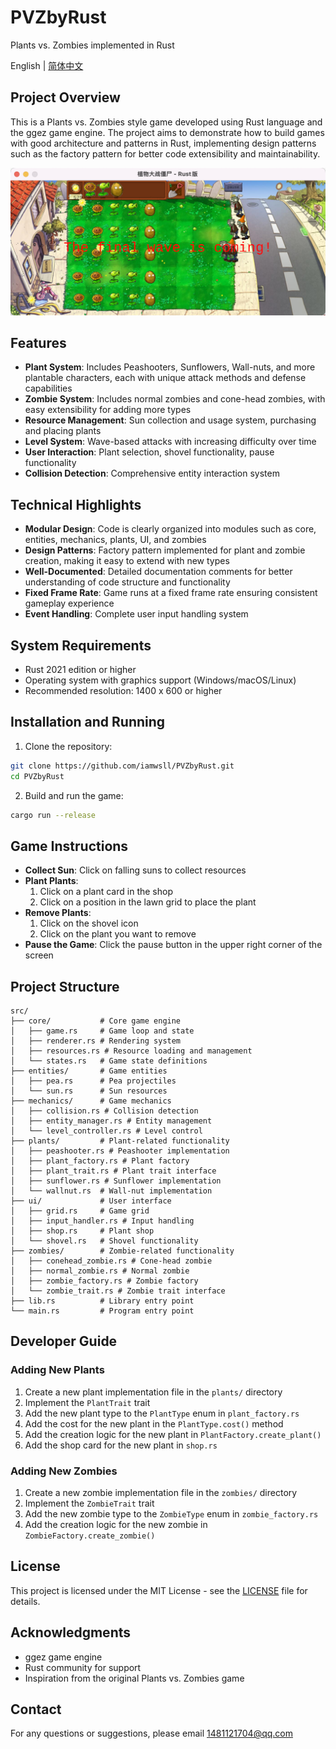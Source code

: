 # PVZbyRust

Plants vs. Zombies implemented in Rust

English | [简体中文](README.md)

## Project Overview

This is a Plants vs. Zombies style game developed using Rust language and the ggez game engine. The project aims to demonstrate how to build games with good architecture and patterns in Rust, implementing design patterns such as the factory pattern for better code extensibility and maintainability.

![Game Screenshot](Resource/other_image/Screenshot.png)

## Features

- **Plant System**: Includes Peashooters, Sunflowers, Wall-nuts, and more plantable characters, each with unique attack methods and defense capabilities
- **Zombie System**: Includes normal zombies and cone-head zombies, with easy extensibility for adding more types
- **Resource Management**: Sun collection and usage system, purchasing and placing plants
- **Level System**: Wave-based attacks with increasing difficulty over time
- **User Interaction**: Plant selection, shovel functionality, pause functionality
- **Collision Detection**: Comprehensive entity interaction system

## Technical Highlights

- **Modular Design**: Code is clearly organized into modules such as core, entities, mechanics, plants, UI, and zombies
- **Design Patterns**: Factory pattern implemented for plant and zombie creation, making it easy to extend with new types
- **Well-Documented**: Detailed documentation comments for better understanding of code structure and functionality
- **Fixed Frame Rate**: Game runs at a fixed frame rate ensuring consistent gameplay experience
- **Event Handling**: Complete user input handling system

## System Requirements

- Rust 2021 edition or higher
- Operating system with graphics support (Windows/macOS/Linux)
- Recommended resolution: 1400 x 600 or higher

## Installation and Running

1. Clone the repository:
```bash
git clone https://github.com/iamwsll/PVZbyRust.git
cd PVZbyRust
```

2. Build and run the game:
```bash
cargo run --release
```

## Game Instructions

- **Collect Sun**: Click on falling suns to collect resources
- **Plant Plants**: 
  1. Click on a plant card in the shop
  2. Click on a position in the lawn grid to place the plant
- **Remove Plants**: 
  1. Click on the shovel icon
  2. Click on the plant you want to remove
- **Pause the Game**: Click the pause button in the upper right corner of the screen

## Project Structure

```
src/
├── core/           # Core game engine
│   ├── game.rs     # Game loop and state
│   ├── renderer.rs # Rendering system
│   ├── resources.rs # Resource loading and management
│   └── states.rs   # Game state definitions
├── entities/       # Game entities
│   ├── pea.rs      # Pea projectiles
│   └── sun.rs      # Sun resources
├── mechanics/      # Game mechanics
│   ├── collision.rs # Collision detection
│   ├── entity_manager.rs # Entity management
│   └── level_controller.rs # Level control
├── plants/         # Plant-related functionality
│   ├── peashooter.rs # Peashooter implementation
│   ├── plant_factory.rs # Plant factory
│   ├── plant_trait.rs # Plant trait interface
│   ├── sunflower.rs # Sunflower implementation
│   └── wallnut.rs  # Wall-nut implementation
├── ui/             # User interface
│   ├── grid.rs     # Game grid
│   ├── input_handler.rs # Input handling
│   ├── shop.rs     # Plant shop
│   └── shovel.rs   # Shovel functionality
├── zombies/        # Zombie-related functionality
│   ├── conehead_zombie.rs # Cone-head zombie
│   ├── normal_zombie.rs # Normal zombie
│   ├── zombie_factory.rs # Zombie factory
│   └── zombie_trait.rs # Zombie trait interface
├── lib.rs          # Library entry point
└── main.rs         # Program entry point
```

## Developer Guide

### Adding New Plants

1. Create a new plant implementation file in the `plants/` directory
2. Implement the `PlantTrait` trait
3. Add the new plant type to the `PlantType` enum in `plant_factory.rs`
4. Add the cost for the new plant in the `PlantType.cost()` method
5. Add the creation logic for the new plant in `PlantFactory.create_plant()`
6. Add the shop card for the new plant in `shop.rs`

### Adding New Zombies

1. Create a new zombie implementation file in the `zombies/` directory
2. Implement the `ZombieTrait` trait
3. Add the new zombie type to the `ZombieType` enum in `zombie_factory.rs`
4. Add the creation logic for the new zombie in `ZombieFactory.create_zombie()`

## License

This project is licensed under the MIT License - see the [LICENSE](LICENSE) file for details.

## Acknowledgments

- ggez game engine
- Rust community for support
- Inspiration from the original Plants vs. Zombies game

## Contact

For any questions or suggestions, please email 1481121704@qq.com
